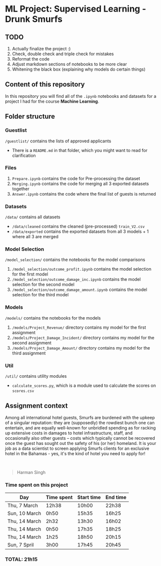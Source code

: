 # ML Project: Supervised Learning - Drunk Smurfs

## TODO

1. Actually finalize the project :)
2. Check, double check and triple check for mistakes
3. Reformat the code
4. Adjust markdown sections of notebooks to be more clear
5. Whitening the black box (explaining why models do certain things)

## Content of this repository

In this repository you will find all of the `.ipynb` notebooks and datasets for a project I had for the course **Machine Learning**.

## Folder structure

### Guestlist

`/guestlist/` contains the lists of approved applicants

- There is a `README.md` in that folder, which you might want to read for clarification

### Files

1. `Prepare.ipynb` contains the code for Pre-processing the dataset
2. `Merging.ipynb` contains the code for merging all 3 exported datasets together
3. `Answer.ipynb` contains the code where the final list of guests is returned

### Datasets

`/data/` contains all datasets

- `/data/cleaned` contains the cleaned (pre-processed) `train_V2.csv`
- `/data/exported` contains the exported datasets from all 3 models + 1 where all 3 are merged

### Model Selection

`/model_selection/` contains the notebooks for the model comparisons

1. `/model_selection/outcome_profit.ipynb` contains the model selection for the first model
2. `/model_selection/outcome_damage_inc.ipynb` contains the model selection for the second model
3. `/model_selection/outcome_damage_amount.ipynb` contains the model selection for the third model

### Models

`/models/` contains the notebooks for the models

1. `/models/Project_Revenue/` directory contains my model for the first assignment
2. `/models/Project_Damage_Incident/` directory contains my model for the second assignment
3. `/models/Project_Damage_Amount/` directory contains my model for the third assignment

### Util

`/util/` contains utility modules

- `calculate_scores.py`, which is a module used to calculate the scores on `scores.csv`

## Assignment context

Among all international hotel guests, Smurfs are burdened with the upkeep of a singular reputation: they are (supposedly) the rowdiest bunch one can entertain, and are equally well-known for unbridled spending as for racking up extensive costs in damages to hotel infrastructure, staff, and occasionally also other guests – costs which typically cannot be recovered once the guest has sought out the safety of his (or her) homeland.
It is your job as a data scientist to screen applying Smurfs clients for an exclusive hotel in the Bahamas - yes, it's the kind of hotel you need to apply for!

&nbsp;

> Harman Singh

### Time spent on this project

| Day           | Time spent    | Start time | End time |
| ------------- | ------------- | ---------- | -------- |
| Thu, 7 March  | 12h38         | 10h00      | 22h38    |
| Sun, 10 March | 0h50          | 15h35      | 16h25    |
| Thu, 14 March | 2h32          | 13h30      | 16h02    |
| Thu, 14 March | 0h50          | 17h35      | 18h25    |
| Thu, 14 March | 1h25          | 18h50      | 20h15    |
| Sun, 7 Spril  | 3h00          | 17h45      | 20h45    |

### **TOTAL**: 21h15
